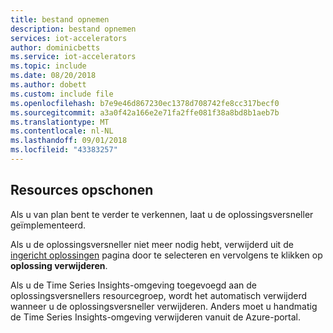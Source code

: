```yaml
---
title: bestand opnemen
description: bestand opnemen
services: iot-accelerators
author: dominicbetts
ms.service: iot-accelerators
ms.topic: include
ms.date: 08/20/2018
ms.author: dobett
ms.custom: include file
ms.openlocfilehash: b7e9e46d867230ec1378d708742fe8cc317becf0
ms.sourcegitcommit: a3a0f42a166e2e71fa2ffe081f38a8bd8b1aeb7b
ms.translationtype: MT
ms.contentlocale: nl-NL
ms.lasthandoff: 09/01/2018
ms.locfileid: "43383257"
---
```

## <a name="clean-up-resources"></a>Resources opschonen

Als u van plan bent te verder te verkennen, laat u de oplossingsversneller geïmplementeerd.

Als u de oplossingsversneller niet meer nodig hebt, verwijderd uit de [ingericht oplossingen](https://www.azureiotsolutions.com/Accelerators#dashboard) pagina door te selecteren en vervolgens te klikken op **oplossing verwijderen**.

Als u de Time Series Insights-omgeving toegevoegd aan de oplossingsversnellers resourcegroep, wordt het automatisch verwijderd wanneer u de oplossingsversneller verwijderen. Anders moet u handmatig de Time Series Insights-omgeving verwijderen vanuit de Azure-portal.